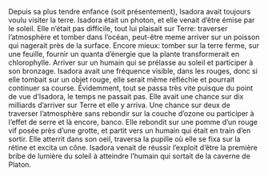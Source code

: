 Depuis sa plus tendre enfance (soit présentement), Isadora avait toujours voulu visiter la terre. Isadora était un photon, et elle venait d’être émise par le soleil. Elle n’était pas difficile, tout lui plaisait sur Terre: traverser l’atmosphère et tomber dans l’océan, peut-être meme arriver sur un poisson qui nagerait près de la surface. Encore mieux: tomber sur la terre ferme, sur une feuille, fournir un quanta d’énergie que la plante transformerait en chlorophylle. Arriver sur un humain qui se prélasse au soleil et participer à son bronzage. Isadora avait une fréquence visible, dans les rouges, donc si elle tombait sur un objet rouge, elle serait même réfléchie et pourrait continuer sa course. Évidemment, tout se passa très vite puisque du point de vue d’Isadora, le temps ne passait pas. Elle avait une chance sur dix milliards d’arriver sur Terre et elle y arriva. Une chance sur deux de traverser l’atmosphère sans rebondir sur la couche d’ozone ou participer à l’effet de serre et là encore, banco. Elle rebondit sur une pomme d’un rouge vif posée près d’une grotte, et partit vers un humain qui était en train d’en sortir. Elle atterrit dans son oeil, traversa la pupille où elle se fixa sur la rétine et excita un cône. Isadora venait de réussir l’exploit d’être la première bribe de lumière du soleil à atteindre l’humain qui sortait de la caverne de Platon.